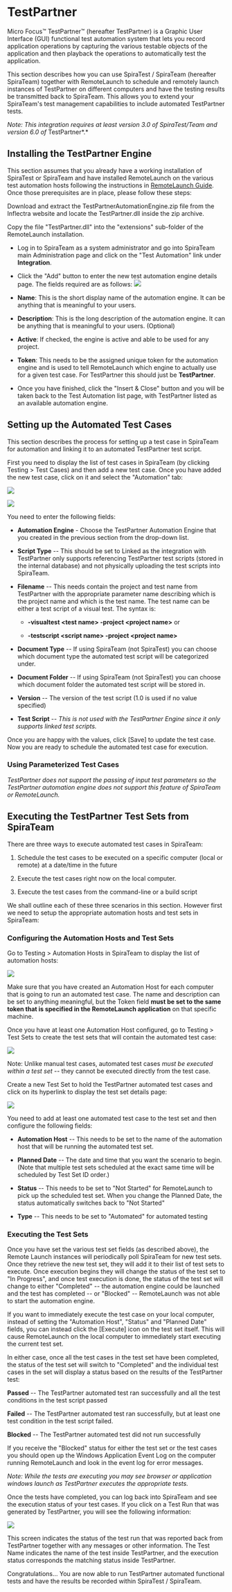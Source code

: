 # TestPartner

Micro Focus™ TestPartner™ (hereafter TestPartner) is a Graphic User
Interface (GUI) functional test automation system that lets you record
application operations by capturing the various testable objects of the
application and then playback the operations to automatically test the
application.

This section describes how you can use SpiraTest / SpiraTeam (hereafter
SpiraTeam) together with RemoteLaunch to schedule and remotely launch
instances of TestPartner on different computers and have the testing
results be transmitted back to SpiraTeam. This allows you to extend your
SpiraTeam's test management capabilities to include automated
TestPartner tests.

*Note: This integration requires at least version 3.0 of SpiraTest/Team
and version 6.0 of* TestPartner*.*

## Installing the TestPartner Engine

This section assumes that you already have a working installation of
SpiraTest or SpiraTeam and have installed RemoteLaunch on the various
test automation hosts following the instructions in [RemoteLaunch Guide](RemoteLaunch-Guide.md).
Once those prerequisites are in place, please follow these steps:

Download and extract the TestPartnerAutomationEngine.zip
file from the Inflectra website and locate the TestPartner.dll inside
the zip archive.

Copy the file "TestPartner.dll" into the "extensions" sub-folder of the
RemoteLaunch installation.

-   Log in to SpiraTeam as a system administrator and go into SpiraTeam
main Administration page and click on the "Test Automation" link
under **Integration**.

-   Click the "Add" button to enter the new test automation engine
details page. The fields required are as follows:
![](img/TestPartner_96.png)




-   **Name**: This is the short display name of the automation
engine. It can be anything that is meaningful to your users.

-   **Description**: This is the long description of the automation
engine. It can be anything that is meaningful to your users.
(Optional)

-   **Active**: If checked, the engine is active and able to be used
for any project.

-   **Token**: This needs to be the assigned unique token for the
automation engine and is used to tell RemoteLaunch which engine
to actually use for a given test case. For TestPartner this
should just be **TestPartner**.

-   Once you have finished, click the "Insert & Close" button and you
will be taken back to the Test Automation list page, with
TestPartner listed as an available automation engine.

## Setting up the Automated Test Cases

This section describes the process for setting up a test case in
SpiraTeam for automation and linking it to an automated TestPartner test
script.

First you need to display the list of test cases in SpiraTeam (by
clicking Testing \> Test Cases) and then add a new test case. Once you
have added the new test case, click on it and select the "Automation"
tab:

![](img/TestPartner_97.png)




![](img/TestPartner_98.png)




You need to enter the following fields:

- **Automation Engine** - Choose the TestPartner Automation Engine that
you created in the previous section from the drop-down list.

- **Script Type** -- This should be set to Linked as the integration with
TestPartner only supports referencing TestPartner test scripts (stored
in the internal database) and not physically uploading the test scripts
into SpiraTeam.

- **Filename** -- This needs contain the project and test name from
TestPartner with the appropriate parameter name describing which is the
project name and which is the test name. The test name can be either a
test script of a visual test. The syntax is:

    - **-visualtest <test name\> -project <project name\>** or

    - **-testscript <script name\> -project <project name\>**

- **Document Type** -- If using SpiraTeam (not SpiraTest) you can choose
which document type the automated test script will be categorized under.

- **Document Folder** -- If using SpiraTeam (not SpiraTest) you can choose
which document folder the automated test script will be stored in.

- **Version** -- The version of the test script (1.0 is used if no value
specified)

- **Test Script** -- *This is not used with the TestPartner Engine since
it only supports linked test scripts.*

Once you are happy with the values, click \[Save\] to update the test
case. Now you are ready to schedule the automated test case for
execution.

### Using Parameterized Test Cases

*TestPartner does not support the passing of input test parameters so
the TestPartner automation engine does not support this feature of
SpiraTeam or RemoteLaunch.*

## Executing the TestPartner Test Sets from SpiraTeam

There are three ways to execute automated test cases in SpiraTeam:

1.  Schedule the test cases to be executed on a specific computer (local
or remote) at a date/time in the future

2.  Execute the test cases right now on the local computer.

3.  Execute the test cases from the command-line or a build script

We shall outline each of these three scenarios in this section. However
first we need to setup the appropriate automation hosts and test sets in
SpiraTeam:

### Configuring the Automation Hosts and Test Sets

Go to Testing \> Automation Hosts in SpiraTeam to display the list of
automation hosts:

![](img/TestPartner_15.png)




Make sure that you have created an Automation Host for each computer
that is going to run an automated test case. The name and description
can be set to anything meaningful, but the Token field **must be set to
the same token that is specified in the RemoteLaunch application** on
that specific machine.

Once you have at least one Automation Host configured, go to Testing \>
Test Sets to create the test sets that will contain the automated test
case:

![](img/TestPartner_31.png)




Note: Unlike manual test cases, automated test cases *must be executed
within a test set* -- they cannot be executed directly from the test
case.

Create a new Test Set to hold the TestPartner automated test cases and
click on its hyperlink to display the test set details page:

![](img/TestPartner_99.png)




You need to add at least one automated test case to the test set and
then configure the following fields:

-   **Automation Host** -- This needs to be set to the name of the
automation host that will be running the automated test set.

-   **Planned Date** -- The date and time that you want the scenario to
begin. (Note that multiple test sets scheduled at the exact same
time will be scheduled by Test Set ID order.)

-   **Status** -- This needs to be set to "Not Started" for RemoteLaunch
to pick up the scheduled test set. When you change the Planned Date,
the status automatically switches back to "Not Started"

-   **Type** -- This needs to be set to "Automated" for automated
testing

### Executing the Test Sets

Once you have set the various test set fields (as described above), the
Remote Launch instances will periodically poll SpiraTeam for new test
sets. Once they retrieve the new test set, they will add it to their
list of test sets to execute. Once execution begins they will change
the status of the test set to "In Progress", and once test execution is
done, the status of the test set will change to either "Completed" --
the automation engine could be launched and the test has completed -- or
"Blocked" -- RemoteLaunch was not able to start the automation engine.

If you want to immediately execute the test case on your local computer,
instead of setting the "Automation Host", "Status" and "Planned Date"
fields, you can instead click the \[Execute\] icon on the test set
itself. This will cause RemoteLaunch on the local computer to
immediately start executing the current test set.

In either case, once all the test cases in the test set have been
completed, the status of the test set will switch to "Completed" and the
individual test cases in the set will display a status based on the
results of the TestPartner test:

**Passed** -- The TestPartner automated test ran successfully and all
the test conditions in the test script passed

**Failed** -- The TestPartner automated test ran successfully, but at
least one test condition in the test script failed.

**Blocked** -- The TestPartner automated test did not run successfully

If you receive the "Blocked" status for either the test set or the test
cases you should open up the Windows Application Event Log on the
computer running RemoteLaunch and look in the event log for error
messages.

*Note: While the tests are executing you may see browser or application
windows launch as TestPartner executes the appropriate tests.*

Once the tests have completed, you can log back into SpiraTeam and see
the execution status of your test cases. If you click on a Test Run that
was generated by TestPartner, you will see the following information:

![](img/TestPartner_100.png)




This screen indicates the status of the test run that was reported back
from TestPartner together with any messages or other information. The
Test Name indicates the name of the test inside TestPartner, and the
execution status corresponds the matching status inside TestPartner.

Congratulations... You are now able to run TestPartner automated
functional tests and have the results be recorded within SpiraTest /
SpiraTeam.

